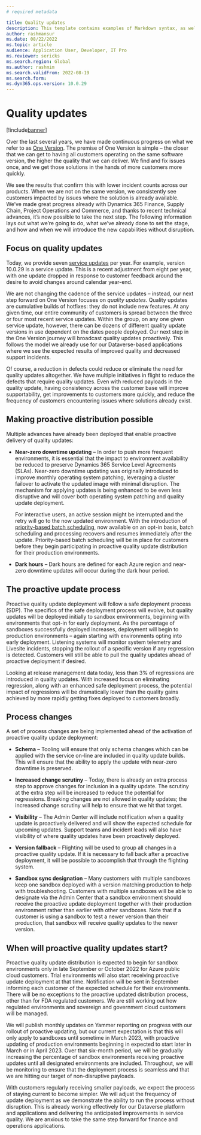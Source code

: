 ```yaml
---
# required metadata

title: Quality updates
description: This template contains examples of Markdown syntax, as well as guidance on setting the metadata.
author: rashmansur
ms.date: 08/22/2022
ms.topic: article
audience: Application User, Developer, IT Pro
ms.reviewer: sericks
ms.search.region: Global
ms.author: rashmim
ms.search.validFrom: 2022-08-19
ms.search.form:
ms.dyn365.ops.version: 10.0.29
---
```


# Quality updates 

[!include[banner](../includes/banner.md)]

Over the last several years, we have made continuous progress on what we refer to as [One Version](../../dev-itpro/lifecycle-services/oneversion-overview.md). The premise of One Version is simple – the closer that we can get to having all customers operating on the same software version, the higher the quality that we can deliver. We find and fix issues once, and we get those solutions in the hands of more customers more quickly. 

We see the results that confirm this with lower incident counts across our products. When we are not on the same version, we consistently see customers impacted by issues where the solution is already available. We’ve made great progress already with Dynamics 365 Finance, Supply Chain, Project Operations and Commerce, and thanks to recent technical advances, it’s now possible to take the next step. The following information lays out what we’re going to do, what we’ve already done to set the stage, and how and when we will introduce the new capabilities without disruption. 

## Focus on quality updates

Today, we provide seven [service updates](public-preview-releases.md) per year. For example, version 10.0.29 is a service update. This is a recent adjustment from eight per year, with one update dropped in response to customer feedback around the desire to avoid changes around calendar year-end.    

We are not changing the cadence of the service updates – instead, our next step forward on One Version focuses on *quality updates*. Quality updates are cumulative builds of hotfixes: they do not include new features. At any given time, our entire community of customers is spread between the three or four most recent service updates. Within the group, on any one given service update, however, there can be dozens of different quality update versions in use dependent on the dates people deployed. Our next step in the One Version journey will broadcast quality updates proactively. This follows the model we already use for our Dataverse-based applications where we see the expected results of improved quality and decreased support incidents. 

Of course, a reduction in defects could reduce or eliminate the need for quality updates altogether. We have multiple initiatives in flight to reduce the defects that require quality updates. Even with reduced payloads in the quality update, having consistency across the customer base will improve supportability, get improvements to customers more quickly, and reduce the frequency of customers encountering issues where solutions already exist. 

## Making proactive distribution possible

Multiple advances have already been deployed that enable proactive delivery of quality updates:

- **Near-zero downtime updating** – In order to push more frequent environments, it is essential that the impact to environment availability be reduced to preserve Dynamics 365 Service Level Agreements (SLAs). Near-zero downtime updating was originally introduced to improve monthly operating system patching, leveraging a cluster failover to activate the updated image with minimal disruption. The mechanism for applying updates is being enhanced to be even less disruptive and will cover both operating system patching and quality update deployment. 

  For interactive users, an active session might be interrupted and the retry will go to the now updated environment. With the introduction of [priority-based batch scheduling](../../dev-itpro/sysadmin/priority-based-batch-scheduling.md), now available on an opt-in basis, batch scheduling and processing recovers and resumes immediately after the update. Priority-based batch scheduling will be in place for customers before they begin participating in proactive quality update distribution for their production environments. 

- **Dark hours** – Dark hours are defined for each Azure region and near-zero downtime updates will occur during the dark hour period. 

## The proactive update process

Proactive quality update deployment will follow a safe deployment process (SDP). The specifics of the safe deployment process will evolve, but quality updates will be deployed initially to sandbox environments, beginning with environments that opt-in for early deployment. As the percentage of sandboxes successfully deployed increases, deployment will begin to production environments – again starting with environments opting into early deployment. Listening systems will monitor system telemetry and Livesite incidents, stopping the rollout of a specific version if any regression is detected. Customers will still be able to pull the quality updates ahead of proactive deployment if desired. 

Looking at release management data today, less than 3% of regressions are introduced in quality updates. With increased focus on eliminating regression, along with an enhanced safe deployment process, the potential impact of regressions will be dramatically lower than the quality gains achieved by more rapidly getting fixes deployed to customers broadly.  

## Process changes

A set of process changes are being implemented ahead of the activation of proactive quality update deployment:

- **Schema** – Tooling will ensure that only schema changes which can be applied with the service on-line are included in quality update builds. This will ensure that the ability to apply the update with near-zero downtime is preserved. 

- **Increased change scrutiny** – Today, there is already an extra process step to approve changes for inclusion in a quality update. The scrutiny at the extra step will be increased to reduce the potential for regressions. Breaking changes are not allowed in quality updates; the increased change scrutiny will help to ensure that we hit that target. 

- **Visibility** – The Admin Center will include notification when a quality update is proactively delivered and will show the expected schedule for upcoming updates. Support teams and incident leads will also have visibility of where quality updates have been proactively deployed. 

- **Version fallback** – Flighting will be used to group all changes in a proactive quality update. If it is necessary to fall back after a proactive deployment, it will be possible to accomplish that through the flighting system. 

- **Sandbox sync designation** – Many customers with multiple sandboxes keep one sandbox deployed with a version matching production to help with troubleshooting. Customers with multiple sandboxes will be able to designate via the Admin Center that a sandbox environment should receive the proactive update deployment together with their production environment rather than earlier with other sandboxes. Note that if a customer is using a sandbox to test a newer version than their production, that sandbox will receive quality updates to the newer version. 

## When will proactive quality updates start?

Proactive quality update distribution is expected to begin for sandbox environments only in late September or October 2022 for Azure public cloud customers. Trial environments will also start receiving proactive update deployment at that time. Notification will be sent in September informing each customer of the expected schedule for their environments. There will be no exceptions to the proactive updated distribution process, other than for FDA regulated customers. We are still working out how regulated environments and sovereign and government cloud customers will be managed.  

We will publish monthly updates on Yammer reporting on progress with our rollout of proactive updating, but our current expectation is that this will only apply to sandboxes until sometime in March 2023, with proactive updating of production environments beginning in expected to start later in March or in April 2023. Over that six-month period, we will be gradually increasing the percentage of sandbox environments receiving proactive updates until all designated environments are included. Throughout, we will be monitoring to ensure that the deployment process is seamless and that we are hitting our target of non-disruptive payloads. 

With customers regularly receiving smaller payloads, we expect the process of staying current to become simpler. We will adjust the frequency of update deployment as we demonstrate the ability to run the process without disruption. This is already working effectively for our Dataverse platform and applications and delivering the anticipated improvements in service quality. We are anxious to take the same step forward for finance and operations applications. 

 
